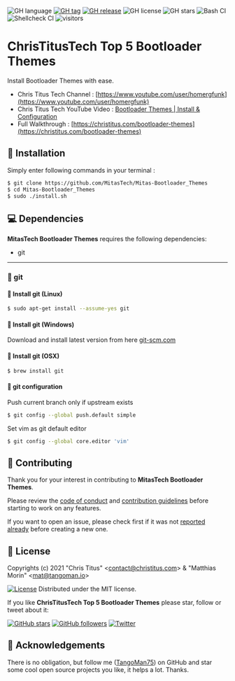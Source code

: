 ![GH language](https://img.shields.io/github/languages/top/ChrisTitusTech/Top-5-Bootloader-Themes)
[![GH tag](https://img.shields.io/github/v/tag/ChrisTitusTech/Top-5-Bootloader-Themes)](https://github.com/ChrisTitusTech/Top-5-Bootloader-Themes/tags)
[![GH release](https://img.shields.io/github/v/release/ChrisTitusTech/Top-5-Bootloader-Themes)](https://github.com/ChrisTitusTech/Top-5-Bootloader-Themes/releases)
![GH license](https://img.shields.io/github/license/ChrisTitusTech/Top-5-Bootloader-Themes)
![GH stars](https://img.shields.io/github/stars/ChrisTitusTech/Top-5-Bootloader-Themes)
![Bash CI](https://github.com/ChrisTitusTech/Top-5-Bootloader-Themes/workflows/bash_unit%20CI/badge.svg)
![Shellcheck CI](https://github.com/ChrisTitusTech/Top-5-Bootloader-Themes/workflows/Shellcheck%20CI/badge.svg)
![visitors](https://visitor-badge.glitch.me/badge?page_id=ChrisTitusTech.Top-5-Bootloader-Themes)

ChrisTitusTech Top 5 Bootloader Themes
======================================

Install Bootloader Themes with ease.

- Chris Titus Tech Channel : [https://www.youtube.com/user/homergfunk](https://www.youtube.com/user/homergfunk)
- Chris Titus Tech YouTube Video : [Bootloader Themes | Install & Configuration](https://www.youtube.com/watch?v=BAyzHP1Cqb0)
- Full Walkthrough : [https://christitus.com/bootloader-themes](https://christitus.com/bootloader-themes)

🚀 Installation
---------------

Simply enter following commands in your terminal :

```bash
$ git clone https://github.com/MitasTech/Mitas-Bootloader_Themes
$ cd Mitas-Bootloader_Themes
$ sudo ./install.sh
```

💻 Dependencies
---------------

**MitasTech Bootloader Themes** requires the following dependencies:

- git

---

### 🔖 git

#### 🐧 Install git (Linux)

```bash
$ sudo apt-get install --assume-yes git
```

#### 🏁 Install git (Windows)

Download and install latest version from here [git-scm.com](https://git-scm.com/download/win)

#### 🍎 Install git (OSX)

```bash
$ brew install git
```

#### 🔧 git configuration

Push current branch only if upstream exists

```bash
$ git config --global push.default simple
```

Set vim as git default editor

```bash
$ git config --global core.editor 'vim'
```

🤝 Contributing
---------------

Thank you for your interest in contributing to **MitasTech Bootloader Themes**.

Please review the [code of conduct](./CODE_OF_CONDUCT.md) and [contribution guidelines](./CONTRIBUTING.md) before starting to work on any features.

If you want to open an issue, please check first if it was not [reported already](https://github.com/MitasTech/Mitas-Bootloader_Themes/issues) before creating a new one.

📜 License
----------

Copyrights (c) 2021 &quot;Chris Titus&quot; &lt;contact@christitus.com&gt; &amp; &quot;Matthias Morin&quot; &lt;mat@tangoman.io&gt;

[![License](https://img.shields.io/badge/Licence-MIT-green.svg)](LICENSE)
Distributed under the MIT license.

If you like **ChrisTitusTech Top 5 Bootloader Themes** please star, follow or tweet about it:

[![GitHub stars](https://img.shields.io/github/stars/ChrisTitusTech/Top-5-Bootloader-Themes?style=social)](https://github.com/ChrisTitusTech/Top-5-Bootloader-Themes/stargazers)
[![GitHub followers](https://img.shields.io/github/followers/ChrisTitusTech?style=social)](https://github.com/ChrisTitusTech)
[![Twitter](https://img.shields.io/twitter/url?style=social&url=https%3A%2F%2Fgithub.com%2FChrisTitusTech%2FTop-5-Bootloader-Themes)](https://twitter.com/intent/tweet?text=Wow:&url=https%3A%2F%2Fgithub.com%2FChrisTitusTech%2FTop-5-Bootloader-Themes)

🙏 Acknowledgements
-------------------

There is no obligation, but follow me ([TangoMan75](https://github.com/TangoMan75)) on GitHub and star some cool open source projects you like, it helps a lot. Thanks.
